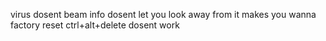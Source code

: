 virus
dosent beam info
dosent let you look away from it
makes you wanna factory reset
ctrl+alt+delete dosent work
